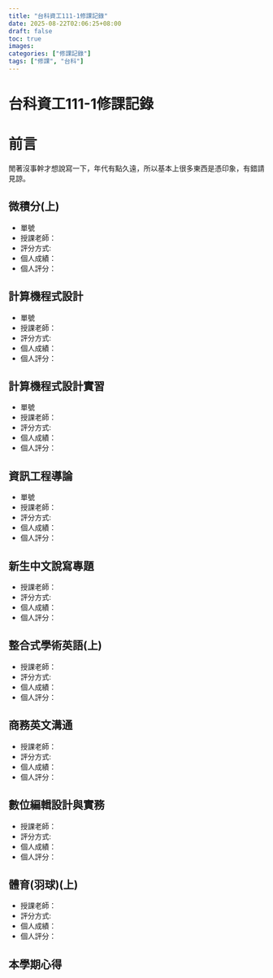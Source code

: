 ```yaml
---
title: "台科資工111-1修課記錄"
date: 2025-08-22T02:06:25+08:00
draft: false
toc: true
images:
categories: ["修課記錄"]
tags: ["修課", "台科"]
---
```

# 台科資工111-1修課記錄

# 前言
閒著沒事幹才想說寫一下，年代有點久遠，所以基本上很多東西是憑印象，有錯請見諒。

## 微積分(上)
* 單號
* 授課老師：
* 評分方式:
* 個人成績：
* 個人評分：

## 計算機程式設計
* 單號
* 授課老師：
* 評分方式:
* 個人成績：
* 個人評分：

## 計算機程式設計實習
* 單號
* 授課老師：
* 評分方式:
* 個人成績：
* 個人評分：

## 資訊工程導論
* 單號
* 授課老師：
* 評分方式:
* 個人成績：
* 個人評分：

## 新生中文說寫專題
* 授課老師：
* 評分方式:
* 個人成績：
* 個人評分：

## 整合式學術英語(上)
* 授課老師：
* 評分方式:
* 個人成績：
* 個人評分：

## 商務英文溝通
* 授課老師：
* 評分方式:
* 個人成績：
* 個人評分：

## 數位編輯設計與實務
* 授課老師：
* 評分方式:
* 個人成績：
* 個人評分：

## 體育(羽球)(上)
* 授課老師：
* 評分方式:
* 個人成績：
* 個人評分：

## 本學期心得